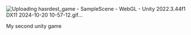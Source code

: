![Uploading hasrdest_game - SampleScene - WebGL - Unity 2022.3.44f1 _DX11_ 2024-10-20 10-57-12.gif…]()

My second unity game
